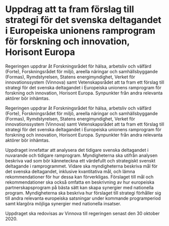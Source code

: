 # Uppdrag att ta fram förslag till strategi för det svenska deltagandet i Europeiska unionens ramprogram för forskning och innovation, Horisont Europa

Regeringen uppdrar åt Forskningsrådet för hälsa, arbetsliv och välfärd (Forte), Forskningsrådet för miljö, areella näringar och samhällsbyggande (Formas), Rymdstyrelsen, Statens energimyndighet, Verket för innovationssystem (Vinnova) samt Vetenskapsrådet att ta fram ett förslag till strategi för det svenska deltagandet i Europeiska unionens ramprogram för forskning och innovation, Horisont Europa. Synpunkter från andra relevanta aktörer bör inhämtas.

Regeringen uppdrar åt Forskningsrådet för hälsa, arbetsliv och välfärd (Forte), Forskningsrådet för miljö, areella näringar och samhällsbyggande (Formas), Rymdstyrelsen, Statens energimyndighet, Verket för innovationssystem (Vinnova) samt Vetenskapsrådet att ta fram ett förslag till strategi för det svenska deltagandet i Europeiska unionens ramprogram för forskning och innovation, Horisont Europa. Synpunkter från andra relevanta aktörer bör inhämtas.

Uppdraget innefattar att analysera det tidigare svenska deltagandet i nuvarande och tidigare ramprogram. Myndigheterna ska utifrån analysen beskriva vad som bör känneteckna ett värdefullt och strategiskt svenskt deltagande i ramprogrammet. Vidare ska myndigheterna beskriva mål för det svenska deltagandet, inklusive kvantitativa mål, och lämna rekommendationer för hur dessa kan förverkligas. Förslaget till mål och rekommendationer ska också omfatta en beskrivning av hur europeiska partnerskapsprogram på bästa sätt kan skapa synergier med nationella program. Myndigheterna ska beskriva hur förslaget till strategi förhåller sig till andra relevanta europeiska satsningar under kommande programperiod samt klargöra möjliga synergier med nationella insatser.

Uppdraget ska redovisas av Vinnova till regeringen senast den 30 oktober 2020.
